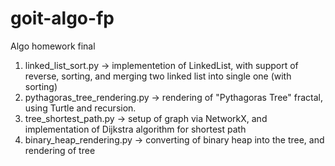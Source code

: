 # goit-algo-fp
Algo homework final

1. linked_list_sort.py -> implementetion of LinkedList, with support of reverse, sorting, and merging two linked list into single one (with sorting)
2. pythagoras_tree_rendering.py -> rendering of "Pythagoras Tree" fractal, using Turtle and recursion.
3. tree_shortest_path.py -> setup of graph via NetworkX, and implementation of Dijkstra algorithm for shortest path
4. binary_heap_rendering.py -> converting of binary heap into the tree, and rendering of tree